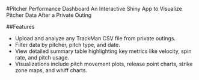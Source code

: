 #Pitcher Performance Dashboard 
	An Interactive Shiny App to Visualize Pitcher Data After a Private Outing 

##Features 
-	Upload and analyze any TrackMan CSV file from private outings.
-	Filter data by pitcher, pitch type, and date.
-	View detailed summary table highlighting key metrics like velocity, spin rate, and pitch usage.
-	Visualizations include pitch movement plots, release point charts, strike zone maps, and whiff charts.


